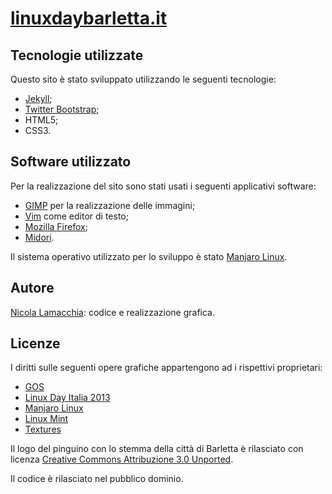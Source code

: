 [linuxdaybarletta.it](http://www.linuxdaybarletta.it/)
======================================================

Tecnologie utilizzate
---------------------

Questo sito è stato sviluppato utilizzando le seguenti tecnologie:

  * [Jekyll](http://jekyllrb.com/);
  * [Twitter Bootstrap](http://getbootstrap.com/);
  * HTML5;
  * CSS3.

Software utilizzato
-------------------

Per la realizzazione del sito sono stati usati i seguenti applicativi software:

  * [GIMP](http://gimp.org/) per la realizzazione delle immagini;
  * [Vim](http://vim.org/) come editor di testo;
  * [Mozilla Firefox](https://mozilla.org/firefox);
  * [Midori](http://www.midori-browser.org/).

Il sistema operativo utilizzato per lo sviluppo è stato [Manjaro Linux](http://manjaro.org/).

Autore
------

[Nicola Lamacchia](http://www.nicolalamacchia.com/): codice e realizzazione grafica.

Licenze
-------

I diritti sulle seguenti opere grafiche appartengono ad i rispettivi proprietari:

  * [GOS](http://giovaniopenspace.it/)
  * [Linux Day Italia 2013](http://www.ils.org)
  * [Manjaro Linux](http://manjaro.org/)
  * [Linux Mint](http://linuxmint.com)
  * [Textures](http://subtlepatterns.com/)

Il logo del pinguino con lo stemma della città di Barletta è rilasciato con licenza [Creative Commons Attribuzione 3.0 Unported](http://creativecommons.org/licenses/by/3.0/deed.it).

Il codice è rilasciato nel pubblico dominio.
